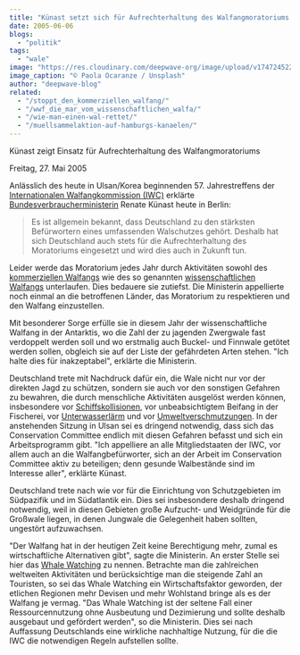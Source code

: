 ```yaml
---
title: "Künast setzt sich für Aufrechterhaltung des Walfangmoratoriums ein"
date: 2005-06-06
blogs: 
  - "politik"
tags: 
  - "wale"
image: "https://res.cloudinary.com/deepwave-org/image/upload/v1747245227/deepwave.org/Paola_Ocaranza_Walflosse_Kuenast_setzt_sich_fuer_Aufrechterhaltung_des_Walfangmoratoriums_ein.jpg"
image_caption: "© Paola Ocaranze / Unsplash"
author: "deepwave-blog"
related: 
  - "/stoppt_den_kommerziellen_walfang/"
  - "/wwf_die_mar_vom_wissenschaftlichen_walfa/"
  - "/wie-man-einen-wal-rettet/"
  - "/muellsammelaktion-auf-hamburgs-kanaelen/"
---
```


Künast zeigt Einsatz für Aufrechterhaltung des Walfangmoratoriums

Freitag, 27. Mai 2005

Anlässlich des heute in Ulsan/Korea beginnenden 57. Jahrestreffens der [Internationalen Walfangkommission (IWC)](https://de.whales.org/wdc-ziele/walfang-stoppen/die-internationale-walfangkommission-iwc/) erklärte [Bundesverbraucherministerin](https://www.bmel.de/DE/Home/home_node.html) Renate Künast heute in Berlin:

> Es ist allgemein bekannt, dass Deutschland zu den stärksten Befürwortern eines umfassenden Walschutzes gehört. Deshalb hat sich Deutschland auch stets für die Aufrechterhaltung des Moratoriums eingesetzt und wird dies auch in Zukunft tun.

Leider werde das Moratorium jedes Jahr durch Aktivitäten sowohl des [kommerziellen Walfangs](https://www.deepwave.org/stoppt_den_kommerziellen_walfang/) wie des so genannten [wissenschaftlichen Walfangs](https://www.deepwave.org/wwf_die_mar_vom_wissenschaftlichen_walfa/) unterlaufen. Dies bedauere sie zutiefst. Die Ministerin appellierte noch einmal an die betroffenen Länder, das Moratorium zu respektieren und den Walfang einzustellen.

Mit besonderer Sorge erfülle sie in diesem Jahr der wissenschaftliche Walfang in der Antarktis, wo die Zahl der zu jagenden Zwergwale fast verdoppelt werden soll und wo erstmalig auch Buckel- und Finnwale getötet werden sollen, obgleich sie auf der Liste der gefährdeten Arten stehen. "Ich halte dies für inakzeptabel", erklärte die Ministerin.

Deutschland trete mit Nachdruck dafür ein, die Wale nicht nur vor der direkten Jagd zu schützen, sondern sie auch vor den sonstigen Gefahren zu bewahren, die durch menschliche Aktivitäten ausgelöst werden können, insbesondere vor [Schiffskollisionen](https://www.deepwave.org/wie-man-einen-wal-rettet/), vor unbeabsichtigtem Beifang in der Fischerei, vor [Unterwasserlärm](https://www.deepwave.org/die-ozeane/laerm/) und vor [Umweltverschmutzungen](https://www.deepwave.org/muellsammelaktion-auf-hamburgs-kanaelen/). In der anstehenden Sitzung in Ulsan sei es dringend notwendig, dass sich das Conservation Committee endlich mit diesen Gefahren befasst und sich ein Arbeitsprogramm gibt. "Ich appelliere an alle Mitgliedstaaten der IWC, vor allem auch an die Walfangbefürworter, sich an der Arbeit im Conservation Committee aktiv zu beteiligen; denn gesunde Walbestände sind im Interesse aller", erklärte Künast.

Deutschland trete nach wie vor für die Einrichtung von Schutzgebieten im Südpazifik und im Südatlantik ein. Dies sei insbesondere deshalb dringend notwendig, weil in diesen Gebieten große Aufzucht- und Weidgründe für die Großwale liegen, in denen Jungwale die Gelegenheit haben sollten, ungestört aufzuwachsen.

"Der Walfang hat in der heutigen Zeit keine Berechtigung mehr, zumal es wirtschaftliche Alternativen gibt", sagte die Ministerin. An erster Stelle sei hier das [Whale Watching](https://res.cloudinary.com/deepwave-org/image/upload/v1747245229/deepwave.org/DWfacts_Whalewatching.CDPOG_2016.pdf) zu nennen. Betrachte man die zahlreichen weltweiten Aktivitäten und berücksichtige man die steigende Zahl an Touristen, so sei das Whale Watching ein Wirtschaftsfaktor geworden, der etlichen Regionen mehr Devisen und mehr Wohlstand bringe als es der Walfang je vermag. "Das Whale Watching ist der seltene Fall einer Ressourcennutzung ohne Ausbeutung und Dezimierung und sollte deshalb ausgebaut und gefördert werden", so die Ministerin. Dies sei nach Auffassung Deutschlands eine wirkliche nachhaltige Nutzung, für die die IWC die notwendigen Regeln aufstellen sollte.
